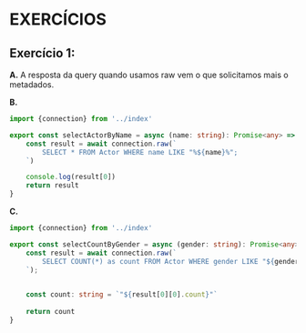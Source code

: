 # EXERCÍCIOS 
## Exercício 1:
**A.** A resposta da query quando usamos raw vem o que solicitamos mais o metadados.

**B.** 
```ts
import {connection} from '../index'

export const selectActorByName = async (name: string): Promise<any> => {
    const result = await connection.raw(`
        SELECT * FROM Actor WHERE name LIKE "%${name}%";
    `)

    console.log(result[0])
    return result   
} 
```

**C.**
```ts
import {connection} from '../index'

export const selectCountByGender = async (gender: string): Promise<any> => {
    const result = await connection.raw(`
        SELECT COUNT(*) as count FROM Actor WHERE gender LIKE "${gender}"
    `);

   
    const count: string = `"${result[0][0].count}"`
  
    return count
}

```